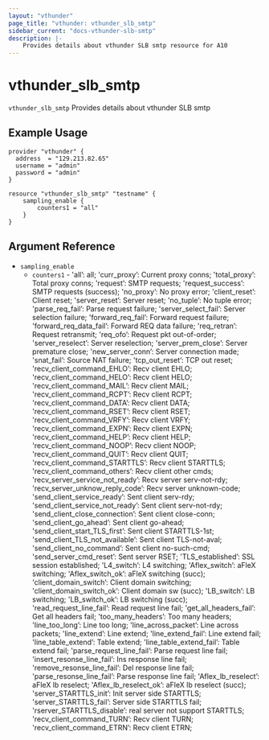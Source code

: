 ```yaml
---
layout: "vthunder"
page_title: "vthunder: vthunder_slb_smtp"
sidebar_current: "docs-vthunder-slb-smtp"
description: |-
    Provides details about vthunder SLB smtp resource for A10
---
```


# vthunder\_slb\_smtp

`vthunder_slb_smtp` Provides details about vthunder SLB smtp
## Example Usage


```hcl
provider "vthunder" {
  address  = "129.213.82.65"
  username = "admin"
  password = "admin"
}

resource "vthunder_slb_smtp" "testname" {
	sampling_enable {
		counters1 = "all"
	} 
}
```

## Argument Reference

* `sampling_enable`
    * `counters1` - 'all’: all; 'curr_proxy’: Current proxy conns; 'total_proxy’: Total proxy conns; 'request’: SMTP requests; 'request_success’: SMTP requests (success); 'no_proxy’: No proxy error; 'client_reset’: Client reset; 'server_reset’: Server reset; 'no_tuple’: No tuple error; 'parse_req_fail’: Parse request failure; 'server_select_fail’: Server selection failure; 'forward_req_fail’: Forward request failure; 'forward_req_data_fail’: Forward REQ data failure; 'req_retran’: Request retransmit; 'req_ofo’: Request pkt out-of-order; 'server_reselect’: Server reselection; 'server_prem_close’: Server premature close; 'new_server_conn’: Server connection made; 'snat_fail’: Source NAT failure; 'tcp_out_reset’: TCP out reset; 'recv_client_command_EHLO’: Recv client EHLO; 'recv_client_command_HELO’: Recv client HELO; 'recv_client_command_MAIL’: Recv client MAIL; 'recv_client_command_RCPT’: Recv client RCPT; 'recv_client_command_DATA’: Recv client DATA; 'recv_client_command_RSET’: Recv client RSET; 'recv_client_command_VRFY’: Recv client VRFY; 'recv_client_command_EXPN’: Recv client EXPN; 'recv_client_command_HELP’: Recv client HELP; 'recv_client_command_NOOP’: Recv client NOOP; 'recv_client_command_QUIT’: Recv client QUIT; 'recv_client_command_STARTTLS’: Recv client STARTTLS; 'recv_client_command_others’: Recv client other cmds; 'recv_server_service_not_ready’: Recv server serv-not-rdy; 'recv_server_unknow_reply_code’: Recv server unknown-code; 'send_client_service_ready’: Sent client serv-rdy; 'send_client_service_not_ready’: Sent client serv-not-rdy; 'send_client_close_connection’: Sent client close-conn; 'send_client_go_ahead’: Sent client go-ahead; 'send_client_start_TLS_first’: Sent client STARTTLS-1st; 'send_client_TLS_not_available’: Sent client TLS-not-aval; 'send_client_no_command’: Sent client no-such-cmd; 'send_server_cmd_reset’: Sent server RSET; 'TLS_established’: SSL session established; 'L4_switch’: L4 switching; 'Aflex_switch’: aFleX switching; 'Aflex_switch_ok’: aFleX switching (succ); 'client_domain_switch’: Client domain switching; 'client_domain_switch_ok’: Client domain sw (succ); 'LB_switch’: LB switching; 'LB_switch_ok’: LB switching (succ); 'read_request_line_fail’: Read request line fail; 'get_all_headers_fail’: Get all headers fail; 'too_many_headers’: Too many headers; 'line_too_long’: Line too long; 'line_across_packet’: Line across packets; 'line_extend’: Line extend; 'line_extend_fail’: Line extend fail; 'line_table_extend’: Table extend; 'line_table_extend_fail’: Table extend fail; 'parse_request_line_fail’: Parse request line fail; 'insert_resonse_line_fail’: Ins response line fail; 'remove_resonse_line_fail’: Del response line fail; 'parse_resonse_line_fail’: Parse response line fail; 'Aflex_lb_reselect’: aFleX lb reselect; 'Aflex_lb_reselect_ok’: aFleX lb reselect (succ); 'server_STARTTLS_init’: Init server side STARTTLS; 'server_STARTTLS_fail’: Server side STARTTLS fail; 'rserver_STARTTLS_disable’: real server not support STARTTLS; 'recv_client_command_TURN’: Recv client TURN; 'recv_client_command_ETRN’: Recv client ETRN;